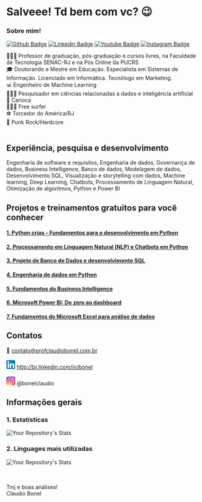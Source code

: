 # Salveee! Td bem com vc? 😉

<!--
**claudiobonel/claudiobonel** is a ✨ _special_ ✨ repository because its `README.md` (this file) appears on your GitHub profile.

Here are some ideas to get you started:

- 🔭 I’m currently working on ...
- 🌱 I’m currently learning ...
- 👯 I’m looking to collaborate on ...
- 🤔 I’m looking for help with ...
- 💬 Ask me about ...
- 📫 How to reach me: ...
- 😄 Pronouns: ...
- ⚡ Fun fact: ...
-->
### Sobre mim!

[![Github Badge](https://img.shields.io/badge/-Github-000?style=flat-square&logo=Github&logoColor=white&link=https://github.com/cladiobonel)](https://github.com/claudiobonel)
[![Linkedin Badge](https://img.shields.io/badge/-LinkedIn-blue?style=flat-square&logo=Linkedin&logoColor=white&link=https://br.linkedin.com/in/bonel)](https://br.linkedin.com/in/bonel)
[![Youtube Badge](https://img.shields.io/badge/-YouTube-ff0000?style=flat-square&labelColor=ff0000&logo=youtube&logoColor=white&link=https://www.youtube.com/c/ClaudioBonel)](https://www.youtube.com/c/ClaudioBonel)
[![Instagram Badge](https://img.shields.io/badge/Instagram-E4405F?style=flat-square&logo=instagram&logoColor=white&link=http://instagram.com/bonelclaudio)](http://instagram.com/bonelclaudio)


👨🏽‍🏫 Professor de graduação, pós-graduação e cursos livres, na Faculdade de Tecnologia SENAC-RJ e na Pós Online da PUCRS
<br>
🎓 Doutorando e Mestre em Educação. Especialista em Sistemas de Informação. Licenciado em Informática. Tecnólogo em Marketing.
<br>
📊 Engenheiro de Machine Learning
<br>
👷🏽‍♂️ Pesquisador em ciências relacionadas a dados e inteligência artificial
<br>
🌊 Carioca
<br>
🏄🏽‍♂️ Free surfer
<br>
⚽️ Torcedor do América/RJ
<br>
🎼 Punk Rock/Hardcore
<br>
<br>

## Experiência, pesquisa e desenvolvimento

Engenharia de software e requisitos, Engenharia de dados, Governança de dados, Business Intelligence, Banco de dados, Modelagem de dados, Desenvolvimento SQL, Visualização e storytelling com dados, Machine learning, Deep Learning, Chatbots, Processamento de Linguagem Natural, Otimização de algoritmos, Python e Power BI

## Projetos e treinamentos gratuitos para você conhecer

#### <a href = "https://github.com/claudiobonel/python-crias"> 1. Python crias - Fundamentos para o desenvolvimento em Python </a>
#### <a href = "https://github.com/claudiobonel/python_chatbots"> 2. Processamento em Linguagem Natural (NLP) e Chatbots em Python </a>
#### <a href = "https://ead.dadoteca.com.br/cursos/fundamentos-de-banco-de-dados/"> 3. Projeto de Banco de Dados e desenvolvimento SQL </a>
#### <a href = "https://github.com/claudiobonel/Python-Integracao-de-dados"> 4. Engenharia de dados em Python </a>
#### <a href = "https://ead.dadoteca.com.br/cursos/fundamentos-do-business-intelligence/"> 5. Fundamentos do Business Intelligence </a>
#### <a href = "https://github.com/claudiobonel/PRODERJ-PowerBI_2022.1"> 6. Microsoft Power BI: Do zero ao dashboard </a>
#### <a href = "https://github.com/claudiobonel/Excel-Basico"> 7. Fundamentos do Microsoft Excel para análise de dados </a>

## Contatos

📝 contato@profclaudiobonel.com.br
<br><br>
<img src="F3BD5741-49C3-427A-ABD7-090A9E23BB90.png" width="23"/> http://br.linkedin.com/in/bonel
<br><br>
<img src="CCBD6F9B-30F3-4FBB-AB9C-258FEA35C171.jpeg" width="23"/> @bonelclaudio

## Informações gerais
 ### 1. Estatísticas 
 ![Your Repository's Stats](https://github-readme-stats.vercel.app/api?username=claudiobonel&show_icons=true)
 ### 2. Linguages mais utilizadas
 ![Your Repository's Stats](https://github-readme-stats.vercel.app/api/top-langs/?username=claudiobonel&theme=blue-green)
<!-- ### 3. Visitas ao perfil
 ![Profile View Counter](https://komarev.com/ghpvc/?username=claudiobonel)
--> 
<br><br>
Tmj e boas análises!
<br>
Claudio Bonel
